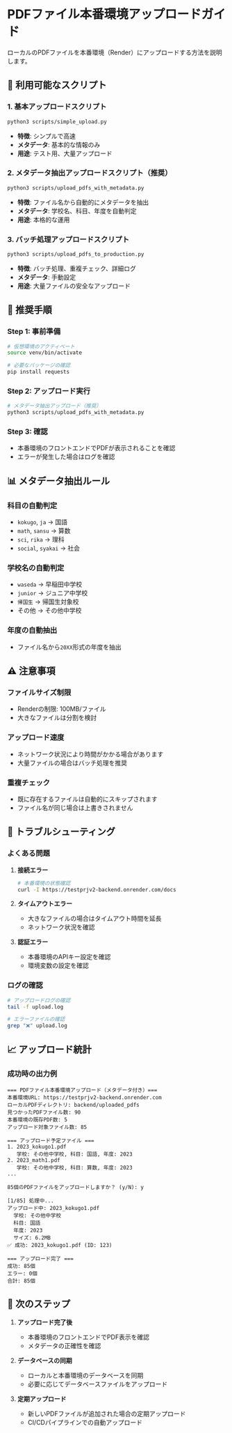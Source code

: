 # PDFファイル本番環境アップロードガイド

ローカルのPDFファイルを本番環境（Render）にアップロードする方法を説明します。

## 📁 利用可能なスクリプト

### 1. 基本アップロードスクリプト
```bash
python3 scripts/simple_upload.py
```
- **特徴**: シンプルで高速
- **メタデータ**: 基本的な情報のみ
- **用途**: テスト用、大量アップロード

### 2. メタデータ抽出アップロードスクリプト（推奨）
```bash
python3 scripts/upload_pdfs_with_metadata.py
```
- **特徴**: ファイル名から自動的にメタデータを抽出
- **メタデータ**: 学校名、科目、年度を自動判定
- **用途**: 本格的な運用

### 3. バッチ処理アップロードスクリプト
```bash
python3 scripts/upload_pdfs_to_production.py
```
- **特徴**: バッチ処理、重複チェック、詳細ログ
- **メタデータ**: 手動設定
- **用途**: 大量ファイルの安全なアップロード

## 🚀 推奨手順

### Step 1: 事前準備
```bash
# 仮想環境のアクティベート
source venv/bin/activate

# 必要なパッケージの確認
pip install requests
```

### Step 2: アップロード実行
```bash
# メタデータ抽出アップロード（推奨）
python3 scripts/upload_pdfs_with_metadata.py
```

### Step 3: 確認
- 本番環境のフロントエンドでPDFが表示されることを確認
- エラーが発生した場合はログを確認

## 📊 メタデータ抽出ルール

### 科目の自動判定
- `kokugo`, `ja` → 国語
- `math`, `sansu` → 算数
- `sci`, `rika` → 理科
- `social`, `syakai` → 社会

### 学校名の自動判定
- `waseda` → 早稲田中学校
- `junior` → ジュニア中学校
- `帰国生` → 帰国生対象校
- その他 → その他中学校

### 年度の自動抽出
- ファイル名から`20XX`形式の年度を抽出

## ⚠️ 注意事項

### ファイルサイズ制限
- Renderの制限: 100MB/ファイル
- 大きなファイルは分割を検討

### アップロード速度
- ネットワーク状況により時間がかかる場合があります
- 大量ファイルの場合はバッチ処理を推奨

### 重複チェック
- 既に存在するファイルは自動的にスキップされます
- ファイル名が同じ場合は上書きされません

## 🔧 トラブルシューティング

### よくある問題

1. **接続エラー**
   ```bash
   # 本番環境の状態確認
   curl -I https://testprjv2-backend.onrender.com/docs
   ```

2. **タイムアウトエラー**
   - 大きなファイルの場合はタイムアウト時間を延長
   - ネットワーク状況を確認

3. **認証エラー**
   - 本番環境のAPIキー設定を確認
   - 環境変数の設定を確認

### ログの確認
```bash
# アップロードログの確認
tail -f upload.log

# エラーファイルの確認
grep "❌" upload.log
```

## 📈 アップロード統計

### 成功時の出力例
```
=== PDFファイル本番環境アップロード（メタデータ付き）===
本番環境URL: https://testprjv2-backend.onrender.com
ローカルPDFディレクトリ: backend/uploaded_pdfs
見つかったPDFファイル数: 90
本番環境の既存PDF数: 5
アップロード対象ファイル数: 85

=== アップロード予定ファイル ===
1. 2023_kokugo1.pdf
   学校: その他中学校, 科目: 国語, 年度: 2023
2. 2023_math1.pdf
   学校: その他中学校, 科目: 算数, 年度: 2023
...

85個のPDFファイルをアップロードしますか？ (y/N): y

[1/85] 処理中...
アップロード中: 2023_kokugo1.pdf
  学校: その他中学校
  科目: 国語
  年度: 2023
  サイズ: 6.2MB
✅ 成功: 2023_kokugo1.pdf (ID: 123)

=== アップロード完了 ===
成功: 85個
エラー: 0個
合計: 85個
```

## 🎯 次のステップ

1. **アップロード完了後**
   - 本番環境のフロントエンドでPDF表示を確認
   - メタデータの正確性を確認

2. **データベースの同期**
   - ローカルと本番環境のデータベースを同期
   - 必要に応じてデータベースファイルをアップロード

3. **定期アップロード**
   - 新しいPDFファイルが追加された場合の定期アップロード
   - CI/CDパイプラインでの自動アップロード
